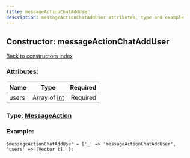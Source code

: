 ```yaml
---
title: messageActionChatAddUser
description: messageActionChatAddUser attributes, type and example
---
```

## Constructor: messageActionChatAddUser  
[Back to constructors index](index.md)



### Attributes:

| Name     |    Type       | Required |
|----------|:-------------:|---------:|
|users|Array of [int](../types/int.md) | Required|



### Type: [MessageAction](../types/MessageAction.md)


### Example:

```
$messageActionChatAddUser = ['_' => 'messageActionChatAddUser', 'users' => [Vector t], ];
```  

